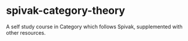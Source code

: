 # spivak-category-theory
A self study course in Category which follows Spivak, supplemented with other resources.

